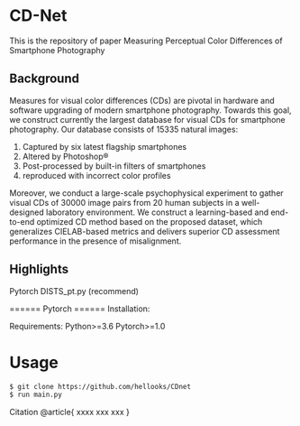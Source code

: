 # CD-Net

This is the repository of paper Measuring Perceptual Color Differences of Smartphone Photography
## Background

Measures for visual color differences (CDs) are pivotal in hardware and software upgrading of modern smartphone photography. Towards this goal, we construct currently the largest database for visual CDs for smartphone photography. Our database consists of 15335 natural images:
1) Captured by six latest flagship smartphones
2) Altered by Photoshop®
3) Post-processed by built-in filters of smartphones
4) reproduced with incorrect color profiles

Moreover, we conduct a large-scale psychophysical experiment to gather visual CDs of 30000 image pairs from 20 human subjects in a well-designed laboratory environment. We construct a learning-based and end-to-end optimized CD method based on the proposed dataset, which generalizes CIELAB-based metrics and delivers superior CD assessment performance in the presence of misalignment.

## Highlights
Pytorch DISTS_pt.py (recommend)

====== Pytorch ======
Installation:

Requirements:
Python>=3.6
Pytorch>=1.0
# Usage
```sh
$ git clone https://github.com/hellooks/CDnet
$ run main.py
```






Citation
@article{
xxxx
xxx
xxx
}
